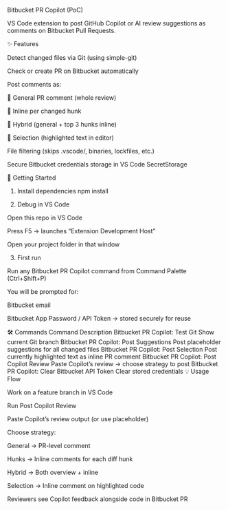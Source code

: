 Bitbucket PR Copilot (PoC)

VS Code extension to post GitHub Copilot or AI review suggestions as comments on Bitbucket Pull Requests.

✨ Features

Detect changed files via Git (using simple-git)

Check or create PR on Bitbucket automatically

Post comments as:

🔹 General PR comment (whole review)

🔹 Inline per changed hunk

🔹 Hybrid (general + top 3 hunks inline)

🔹 Selection (highlighted text in editor)

File filtering (skips .vscode/, binaries, lockfiles, etc.)

Secure Bitbucket credentials storage in VS Code SecretStorage

🚀 Getting Started
1. Install dependencies
npm install

2. Debug in VS Code

Open this repo in VS Code

Press F5 → launches “Extension Development Host”

Open your project folder in that window

3. First run

Run any Bitbucket PR Copilot command from Command Palette (Ctrl+Shift+P)

You will be prompted for:

Bitbucket email

Bitbucket App Password / API Token
→ stored securely for reuse

🛠️ Commands
Command	Description
Bitbucket PR Copilot: Test Git	Show current Git branch
Bitbucket PR Copilot: Post Suggestions	Post placeholder suggestions for all changed files
Bitbucket PR Copilot: Post Selection	Post currently highlighted text as inline PR comment
Bitbucket PR Copilot: Post Copilot Review	Paste Copilot’s review → choose strategy to post
Bitbucket PR Copilot: Clear Bitbucket API Token	Clear stored credentials
💡 Usage Flow

Work on a feature branch in VS Code

Run Post Copilot Review

Paste Copilot’s review output (or use placeholder)

Choose strategy:

General → PR-level comment

Hunks → Inline comments for each diff hunk

Hybrid → Both overview + inline

Selection → Inline comment on highlighted code

Reviewers see Copilot feedback alongside code in Bitbucket PR